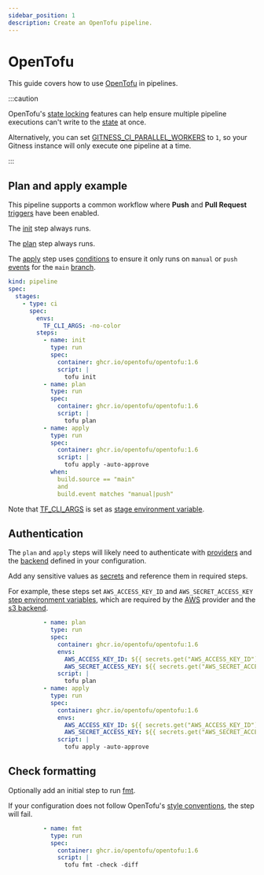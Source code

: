 ```yaml
---
sidebar_position: 1
description: Create an OpenTofu pipeline.
---
```


# OpenTofu

This guide covers how to use [OpenTofu](https://opentofu.org/) in pipelines.

:::caution

OpenTofu's [state locking](https://opentofu.org/docs/language/state/locking/) features can help ensure multiple pipeline executions can't write to the [state](https://opentofu.org/docs/language/state/) at once.

Alternatively, you can set [GITNESS_CI_PARALLEL_WORKERS](../../installation/settings.md#gitness_ci_parallel_workers) to `1`, so your Gitness instance will only execute one pipeline at a time.

:::

## Plan and apply example

This pipeline supports a common workflow where __Push__ and __Pull Request__ [triggers](../../pipelines/triggers.md) have been enabled.

The [init](https://opentofu.org/docs/cli/commands/init/) step always runs.

The [plan](https://opentofu.org/docs/cli/commands/plan/) step always runs.

The [apply](https://opentofu.org/docs/cli/commands/apply/) step uses [conditions](../../pipelines/conditions.md) to ensure it only runs on `manual` or `push` [events](../../reference/pipelines/expression_variables.md#buildevent) for the `main` [branch](../../reference/pipelines/expression_variables.md#buildsource).

```yaml {} showLineNumbers
kind: pipeline
spec:
  stages:
    - type: ci
      spec:
        envs:
          TF_CLI_ARGS: -no-color
        steps:
          - name: init
            type: run
            spec:
              container: ghcr.io/opentofu/opentofu:1.6
              script: |
                tofu init
          - name: plan
            type: run
            spec:
              container: ghcr.io/opentofu/opentofu:1.6
              script: |
                tofu plan
          - name: apply
            type: run
            spec:
              container: ghcr.io/opentofu/opentofu:1.6
              script: |
                tofu apply -auto-approve
            when: 
              build.source == "main"
              and
              build.event matches "manual|push"
```

Note that [TF_CLI_ARGS](https://opentofu.org/docs/cli/config/environment-variables/#tf_cli_args-and-tf_cli_args_name) is set as [stage environment variable](../../pipelines/variables.md#stage).

## Authentication

The `plan` and `apply` steps will likely need to authenticate with [providers](https://opentofu.org/docs/language/providers/) and the [backend](https://opentofu.org/docs/language/settings/backends/configuration/) defined in your configuration.

Add any sensitive values as [secrets](../../pipelines/secrets.md) and reference them in required steps.

For example, these steps set `AWS_ACCESS_KEY_ID` and `AWS_SECRET_ACCESS_KEY` [step environment variables](../../pipelines/variables.md#step), which are required by the [AWS](https://github.com/opentofu/terraform-provider-aws/) provider and the [s3 backend](https://opentofu.org/docs/language/settings/backends/s3/).

```yaml {}
          - name: plan
            type: run
            spec:
              container: ghcr.io/opentofu/opentofu:1.6
              envs:
                AWS_ACCESS_KEY_ID: ${{ secrets.get("AWS_ACCESS_KEY_ID") }}
                AWS_SECRET_ACCESS_KEY: ${{ secrets.get("AWS_SECRET_ACCESS_KEY") }}
              script: |
                tofu plan
          - name: apply
            type: run
            spec:
              container: ghcr.io/opentofu/opentofu:1.6
              envs:
                AWS_ACCESS_KEY_ID: ${{ secrets.get("AWS_ACCESS_KEY_ID") }}
                AWS_SECRET_ACCESS_KEY: ${{ secrets.get("AWS_SECRET_ACCESS_KEY") }}
              script: |
                tofu apply -auto-approve
```

## Check formatting

Optionally add an initial step to run [fmt](https://opentofu.org/docs/cli/commands/fmt/).

If your configuration does not follow OpenTofu's [style conventions](https://opentofu.org/docs/language/syntax/style/), the step will fail.

```yaml {}
          - name: fmt
            type: run
            spec:
              container: ghcr.io/opentofu/opentofu:1.6
              script: |
                tofu fmt -check -diff
```

